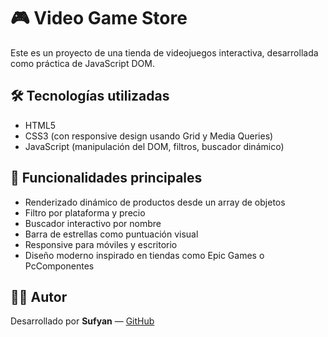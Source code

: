 # 🎮 Video Game Store

Este es un proyecto de una tienda de videojuegos interactiva, desarrollada como práctica de JavaScript DOM.

## 🛠️ Tecnologías utilizadas

- HTML5
- CSS3 (con responsive design usando Grid y Media Queries)
- JavaScript (manipulación del DOM, filtros, buscador dinámico)

## 🚀 Funcionalidades principales

- Renderizado dinámico de productos desde un array de objetos
- Filtro por plataforma y precio
- Buscador interactivo por nombre
- Barra de estrellas como puntuación visual
- Responsive para móviles y escritorio
- Diseño moderno inspirado en tiendas como Epic Games o PcComponentes

## 🧑‍💻 Autor

Desarrollado por **Sufyan** — [GitHub](https://github.com/tuusuario)
